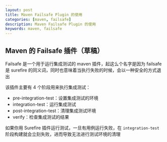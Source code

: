 ```yaml
---
layout: post  
title: Maven Failsafe Plugin 的使用  
categories: [maven, failsafe]  
description: Maven Failsafe Plugin 的使用  
keywords: maven, failsafe  
---
```


## Maven 的 Failsafe 插件（草稿）

Failsafe 是一个用于运行集成测试的 maven 插件，起这么个名字是因为 failsafe 是 surefire 的同义词，同时也意味着当执行失败的时候，会以一种安全的方式退出

该插件主要有 4 个阶段用来执行集成测试：

  - pre-integration-test：设置集成测试的环境
  - integration-test：运行集成测试
  - post-integration-test：清理集成测试环境
  - verify：检查集成测试的结果

如果你用 Surefire 插件运行测试，一旦有用例运行失败，在 `integration-test ` 阶段构建就会立刻失败，进而导致无法进行测试环境的清理
